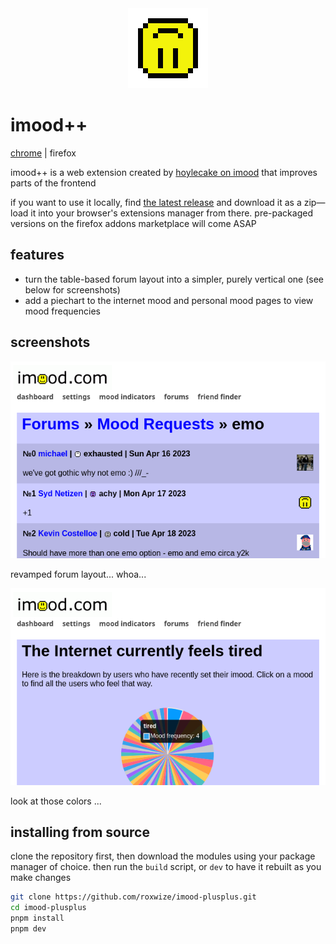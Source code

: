 <div style="text-align:center;"><img src="src/icons/icon128.png"></div>

# imood++

[chrome](https://chromewebstore.google.com/detail/imood++/oooolmgjjlfahaenjbdplplfljkabkmk) | firefox

imood++ is a web extension created by [hoylecake on imood](https://www.imood.com/users/hoylecake) that improves parts of the frontend

if you want to use it locally, find [the latest release](https://github.com/roxwize/imood-plusplus/releases) and download it as a zip&mdash; load it into your browser's extensions manager from there. pre-packaged versions on the firefox addons marketplace will come ASAP

## features

- turn the table-based forum layout into a simpler, purely vertical one (see below for screenshots)
- add a piechart to the internet mood and personal mood pages to view mood frequencies

## screenshots

![new forum layout](screenshots/forum.png)

revamped forum layout... whoa...

![cool pie chart](screenshots/moodchart.png)

look at those colors ...

## installing from source

clone the repository first, then download the modules using your package manager of choice. then run the `build` script, or `dev` to have it rebuilt as you make changes

```bash
git clone https://github.com/roxwize/imood-plusplus.git
cd imood-plusplus
pnpm install
pnpm dev
```
